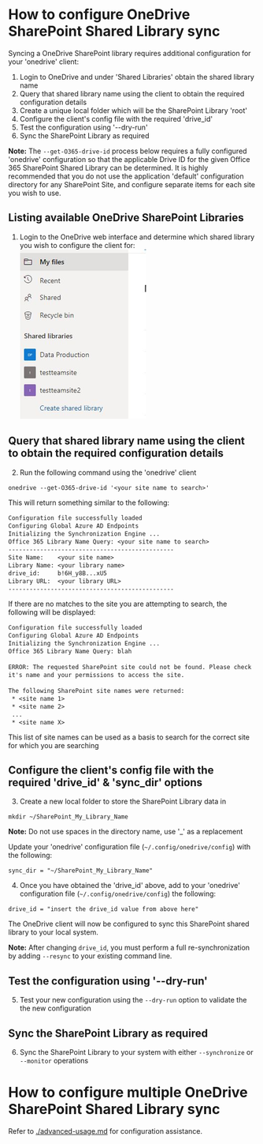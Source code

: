 # How to configure OneDrive SharePoint Shared Library sync
Syncing a OneDrive SharePoint library requires additional configuration for your 'onedrive' client:
1.  Login to OneDrive and under 'Shared Libraries' obtain the shared library name
2.  Query that shared library name using the client to obtain the required configuration details
3.  Create a unique local folder which will be the SharePoint Library 'root'
4.  Configure the client's config file with the required 'drive_id'
5.  Test the configuration using '--dry-run'
6.  Sync the SharePoint Library as required

**Note:** The `--get-O365-drive-id` process below requires a fully configured 'onedrive' configuration so that the applicable Drive ID for the given Office 365 SharePoint Shared Library can be determined. It is highly recommended that you do not use the application 'default' configuration directory for any SharePoint Site, and configure separate items for each site you wish to use.

## Listing available OneDrive SharePoint Libraries
1.  Login to the OneDrive web interface and determine which shared library you wish to configure the client for:
![shared_libraries](./images/SharedLibraries.jpg)

## Query that shared library name using the client to obtain the required configuration details
2.  Run the following command using the 'onedrive' client
```text
onedrive --get-O365-drive-id '<your site name to search>'
```
This will return something similar to the following:
```text
Configuration file successfully loaded
Configuring Global Azure AD Endpoints
Initializing the Synchronization Engine ...
Office 365 Library Name Query: <your site name to search>
-----------------------------------------------
Site Name:    <your site name>
Library Name: <your library name>
drive_id:     b!6H_y8B...xU5
Library URL:  <your library URL>
-----------------------------------------------
```
If there are no matches to the site you are attempting to search, the following will be displayed:
```text
Configuration file successfully loaded
Configuring Global Azure AD Endpoints
Initializing the Synchronization Engine ...
Office 365 Library Name Query: blah

ERROR: The requested SharePoint site could not be found. Please check it's name and your permissions to access the site.

The following SharePoint site names were returned:
 * <site name 1>
 * <site name 2>
 ...
 * <site name X>
```
This list of site names can be used as a basis to search for the correct site for which you are searching


## Configure the client's config file with the required 'drive_id' & 'sync_dir' options
3.  Create a new local folder to store the SharePoint Library data in
```text
mkdir ~/SharePoint_My_Library_Name
```

**Note:** Do not use spaces in the directory name, use '_' as a replacement

Update your 'onedrive' configuration file (`~/.config/onedrive/config`) with the following:
```text
sync_dir = "~/SharePoint_My_Library_Name"
```

4.  Once you have obtained the 'drive_id' above, add to your 'onedrive' configuration file (`~/.config/onedrive/config`) the following:
```text
drive_id = "insert the drive_id value from above here"
```
The OneDrive client will now be configured to sync this SharePoint shared library to your local system.

**Note:** After changing `drive_id`, you must perform a full re-synchronization by adding `--resync` to your existing command line.

## Test the configuration using '--dry-run'
5.  Test your new configuration using the `--dry-run` option to validate the the new configuration

## Sync the SharePoint Library as required
6.  Sync the SharePoint Library to your system with either `--synchronize` or `--monitor` operations

# How to configure multiple OneDrive SharePoint Shared Library sync
Refer to [./advanced-usage.md](advanced-usage.md) for configuration assistance.
